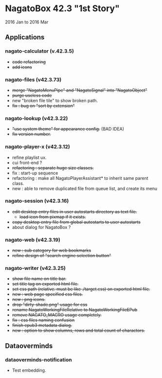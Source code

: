 # NagatoBox 42.3 "1st Story"

2016 Jan to 2016 Mar

## Applications

### nagato-calculator (v.42.3.5)

+ ~~code refactoring~~
+ ~~add icons~~

### nagato-files (v42.3.73)

+ ~~merge "NagatoMenuPipe" and "NagatoSignal" into "NagatoObject"~~
+ ~~purge useless code~~
+ new "broken file tile" to show broken path.
+ ~~fix : bug on "sort by extension"~~

### nagato-lookup (v42.3.22)

+ ~~"use system theme" for appearance config.~~ (BAD IDEA)
+ ~~fix version number.~~

### nagato-player-x (v42.3.12)

+ refine playlist ux.
+ cui front-end ?
+ ~~refactoring : separate huge size classes.~~
+ fix : start-up sequence
+ refactoring : make all NagatoPlayerAssistant* to inherit same parent class.
+ new : able to remove duplicated file from queue list, and create its menu

### nagato-session (v42.3.16)

+ ~~edit desktop entry files in user autostarts directory as text file.~~
    + ~~load icon from pixmap if it exists.~~
+ ~~copy desktop entry file from global autostarts to user autostarts~~
+ about dialog for NagatoBox ?

### nagato-web (v42.3.19)

+ ~~new : sub category for web bookmarks~~
+ ~~refine design of "search engine selection button"~~

### nagato-writer (v42.3.25)

+ ~~show file name on title bar.~~
+ ~~set title tag on exported html file.~~
+ ~~set css path (relative. must be like ./target.css) on exported html file.~~
+ ~~new : web page specified css files.~~
+ ~~new : png icons.~~
+ ~~drop "dirty-shade.png" usage for css~~
+ ~~rename NagatoWorkingFileRelative to NagatoWorkingFileEPub~~
+ ~~remove NAGATO_MACRO usage completely.~~
+ ~~fix : css files naming confusion~~
+ ~~finish epub3 metadata dialog.~~
+ ~~new : option to show columns, rows and total count of charactors.~~

## Dataoverminds

### dataoverminds-notification

+ Test embedding.
